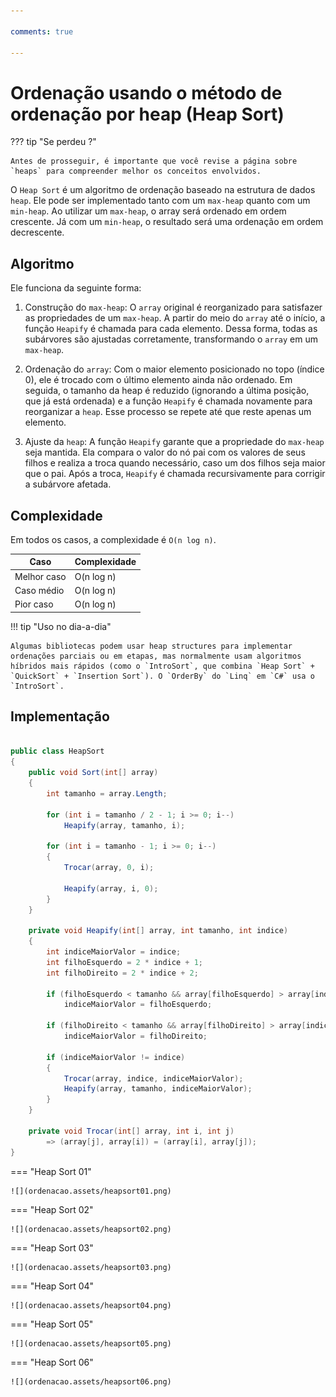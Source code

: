 ```yaml
---

comments: true

---
```


# **Ordenação usando o método de ordenação por heap (Heap Sort)**

??? tip "Se perdeu ?"

    Antes de prosseguir, é importante que você revise a página sobre `heaps` para compreender melhor os conceitos envolvidos.

O `Heap Sort` é um algoritmo de ordenação baseado na estrutura de dados `heap`. Ele pode ser implementado tanto com um `max-heap` quanto com um `min-heap`. Ao utilizar um `max-heap`, o array será ordenado em ordem crescente. Já com um `min-heap`, o resultado será uma ordenação em ordem decrescente.

## **Algoritmo**

Ele funciona da seguinte forma:

1. Construção do `max-heap`:
O `array` original é reorganizado para satisfazer as propriedades de um `max-heap`. A partir do meio do `array` até o início, a função `Heapify` é chamada para cada elemento. Dessa forma, todas as subárvores são ajustadas corretamente, transformando o `array` em um `max-heap`.

2. Ordenação do `array`:
Com o maior elemento posicionado no topo (índice 0), ele é trocado com o último elemento ainda não ordenado. Em seguida, o tamanho da heap é reduzido (ignorando a última posição, que já está ordenada) e a função `Heapify` é chamada novamente para reorganizar a `heap`. Esse processo se repete até que reste apenas um elemento.

3. Ajuste da `heap`:
A função `Heapify` garante que a propriedade do `max-heap` seja mantida. Ela compara o valor do nó pai com os valores de seus filhos e realiza a troca quando necessário, caso um dos filhos seja maior que o pai. Após a troca, `Heapify` é chamada recursivamente para corrigir a subárvore afetada.

## **Complexidade**

Em todos os casos, a complexidade é `O(n log n)`.

| Caso         | Complexidade |
|--------------|--------------|
| Melhor caso  | O(n log n)   |
| Caso médio   | O(n log n)   |
| Pior caso    | O(n log n)   |

!!! tip "Uso no dia-a-dia"

    Algumas bibliotecas podem usar heap structures para implementar ordenações parciais ou em etapas, mas normalmente usam algoritmos híbridos mais rápidos (como o `IntroSort`, que combina `Heap Sort` + `QuickSort` + `Insertion Sort`). O `OrderBy` do `Linq` em `C#` usa o `IntroSort`.


## **Implementação**

```csharp

public class HeapSort
{
    public void Sort(int[] array)
    {
        int tamanho = array.Length;

        for (int i = tamanho / 2 - 1; i >= 0; i--)
            Heapify(array, tamanho, i);

        for (int i = tamanho - 1; i >= 0; i--)
        {
            Trocar(array, 0, i);

            Heapify(array, i, 0);
        }
    }

    private void Heapify(int[] array, int tamanho, int indice)
    {
        int indiceMaiorValor = indice;
        int filhoEsquerdo = 2 * indice + 1;
        int filhoDireito = 2 * indice + 2;

        if (filhoEsquerdo < tamanho && array[filhoEsquerdo] > array[indiceMaiorValor])
            indiceMaiorValor = filhoEsquerdo;

        if (filhoDireito < tamanho && array[filhoDireito] > array[indiceMaiorValor])
            indiceMaiorValor = filhoDireito;

        if (indiceMaiorValor != indice)
        {
            Trocar(array, indice, indiceMaiorValor);
            Heapify(array, tamanho, indiceMaiorValor);
        }
    }

    private void Trocar(int[] array, int i, int j)
        => (array[j], array[i]) = (array[i], array[j]);        
}

```

=== "Heap Sort 01"

    ![](ordenacao.assets/heapsort01.png)

=== "Heap Sort 02"

    ![](ordenacao.assets/heapsort02.png)

=== "Heap Sort 03"

    ![](ordenacao.assets/heapsort03.png)

=== "Heap Sort 04"

    ![](ordenacao.assets/heapsort04.png)

=== "Heap Sort 05"

    ![](ordenacao.assets/heapsort05.png)

=== "Heap Sort 06"

    ![](ordenacao.assets/heapsort06.png)